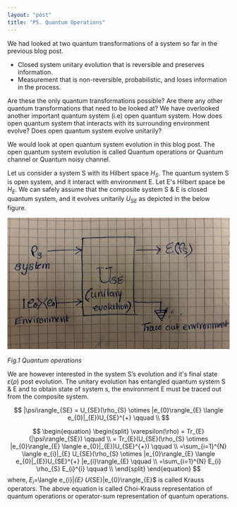 ```yaml
---
layout: "post"
title: "P5. Quantum Operations"
---
```

We had looked at two quantum transformations of a system so far in the previous blog post.

- Closed system unitary evolution that is reversible and preserves information.
- Measurement that is non-reversible, probabilistic, and loses information in the process.

Are these the only quantum transformations possible? Are there any other quantum transformations that need to be looked at? We have overlooked another important quantum system (i.e) open quantum system. How does open quantum system that interacts with its surrounding environment evolve? Does open quantum system evolve unitarily?  

We would look at open quantum system evolution in this blog post. The open quantum system evolution is called Quantum operations or Quantum channel or Quantum noisy channel.  

Let us consider a system S with its Hilbert space $H_{S}$. The quantum system S is open system, and it interact with environment E. Let E's Hilbert space be $H_{E}$. We can safely assume that the composite system S & E is closed quantum system, and it evolves unitarily $U_{SE}$ as depicted in the below figure.  

![quantum operation image](/assets/images/quantum_operations.jpg)   

*Fig.1 Quantum operations* 

We are however interested in the system S’s evolution and it's final state $\varepsilon(\rho)$ post evolution. The unitary evolution has entangled quantum system S & E and to obtain state of system s, the environment E must be traced out from the composite system.  

$$
|\psi\rangle_{SE} = U_{SE}(\rho_{S} \otimes |e_{0}\rangle_{E} \langle e_{0}|_{E})U_{SE}^{+}  \qquad \\
$$

$$
\begin{equation}
\begin{split}
\varepsilon(\rho) = Tr_{E}(|\psi\rangle_{SE})  \qquad \\
= Tr_{E}(U_{SE}(\rho_{S} \otimes |e_{0}\rangle_{E} \langle e_{0}|_{E})U_{SE}^{+})  \qquad \\
=\sum_{i=1}^{N} \langle e_{i}|_{E} U_{SE}(\rho_{S} \otimes |e_{0}\rangle_{E} \langle e_{0}|_{E})U_{SE}^{+} |e_{i}\rangle_{E}   \qquad \\
=\sum_{i=1}^{N} E_{i} \rho_{S} E_{i}^{i}   \qquad \\
\end{split}
\end{equation}
$$
where, $E_{i}=$\langle e_{i}|_{E} U_{SE}|e_{0}\rangle_{E}$ is called Krauss operators. The above equation is called Choi-Krauss representation of quantum operations or operator-sum representation of quantum operations.

